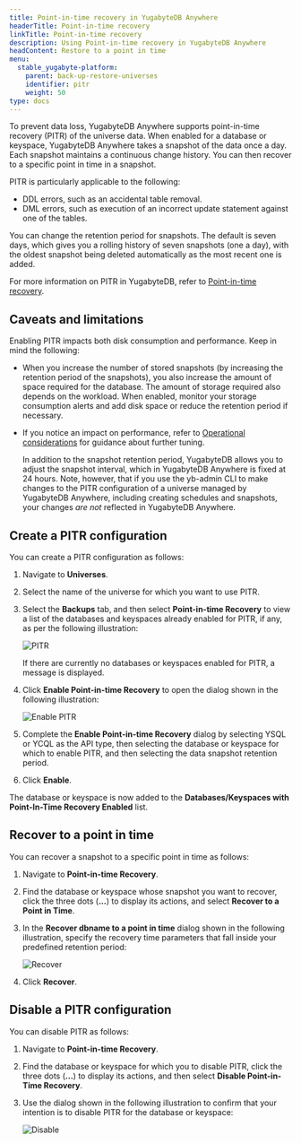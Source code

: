 ```yaml
---
title: Point-in-time recovery in YugabyteDB Anywhere
headerTitle: Point-in-time recovery
linkTitle: Point-in-time recovery
description: Using Point-in-time recovery in YugabyteDB Anywhere
headContent: Restore to a point in time
menu:
  stable_yugabyte-platform:
    parent: back-up-restore-universes
    identifier: pitr
    weight: 50
type: docs
---
```


To prevent data loss, YugabyteDB Anywhere supports point-in-time recovery (PITR) of the universe data. When enabled for a database or keyspace, YugabyteDB Anywhere takes a snapshot of the data once a day. Each snapshot maintains a continuous change history. You can then recover to a specific point in time in a snapshot.

PITR is particularly applicable to the following:

- DDL errors, such as an accidental table removal.
- DML errors, such as execution of an incorrect update statement against one of the tables.

You can change the retention period for snapshots. The default is seven days, which gives you a rolling history of seven snapshots (one a day), with the oldest snapshot being deleted automatically as the most recent one is added.

For more information on PITR in YugabyteDB, refer to [Point-in-time recovery](../../../manage/backup-restore/point-in-time-recovery/).

## Caveats and limitations

Enabling PITR impacts both disk consumption and performance. Keep in mind the following:

- When you increase the number of stored snapshots (by increasing the retention period of the snapshots), you also increase the amount of space required for the database. The amount of storage required also depends on the workload. When enabled, monitor your storage consumption alerts and add disk space or reduce the retention period if necessary.
- If you notice an impact on performance, refer to [Operational considerations](../../../manage/backup-restore/point-in-time-recovery/#operational-considerations) for guidance about further tuning.

    In addition to the snapshot retention period, YugabyteDB allows you to adjust the snapshot interval, which in YugabyteDB Anywhere is fixed at 24 hours. Note, however, that if you use the yb-admin CLI to make changes to the PITR configuration of a universe managed by YugabyteDB Anywhere, including creating schedules and snapshots, your changes *are not* reflected in YugabyteDB Anywhere.

## Create a PITR configuration

You can create a PITR configuration as follows:

1. Navigate to **Universes**.

1. Select the name of the universe for which you want to use PITR.

1. Select the **Backups** tab, and then select **Point-in-time Recovery** to view a list of the databases and keyspaces already enabled for PITR, if any, as per the following illustration:

    ![PITR](/images/yp/pitr-main.png)

    If there are currently no databases or keyspaces enabled for PITR, a message is displayed.

1. Click **Enable Point-in-time Recovery** to open the dialog shown in the following illustration:

    ![Enable PITR](/images/yp/enable-pitr.png)

1. Complete the **Enable Point-in-time Recovery** dialog by selecting YSQL or YCQL as the API type, then selecting the database or keyspace for which to enable PITR, and then selecting the data snapshot retention period.

1. Click **Enable**.

The database or keyspace is now added to the **Databases/Keyspaces with Point-In-Time Recovery Enabled** list.

## Recover to a point in time

You can recover a snapshot to a specific point in time as follows:

1. Navigate to **Point-in-time Recovery**.

1. Find the database or keyspace whose snapshot you want to recover, click the three dots (**...**) to display its actions, and select **Recover to a Point in Time**.

1. In the **Recover dbname to a point in time** dialog shown in the following illustration, specify the recovery time parameters that fall inside your predefined retention period:

    ![Recover](/images/yp/pitr-recover.png)

1. Click **Recover**.

## Disable a PITR configuration

You can disable PITR as follows:

1. Navigate to **Point-in-time Recovery**.

1. Find the database or keyspace for which you to disable PITR, click the three dots (**...**) to display its actions, and then select **Disable Point-in-Time Recovery**.

1. Use the dialog shown in the following illustration to confirm that your intention is to disable PITR for the database or keyspace:

    ![Disable](/images/yp/pitr-disable.png)
